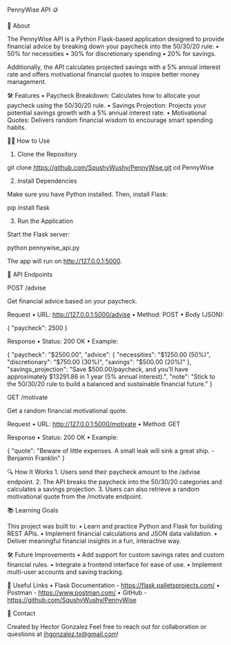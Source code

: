 PennyWise API 🪙

🚀 About

The PennyWise API is a Python Flask-based application designed to provide financial advice by breaking down your paycheck into the 50/30/20 rule:
	•	50% for necessities
	•	30% for discretionary spending
	•	20% for savings.

Additionally, the API calculates projected savings with a 5% annual interest rate and offers motivational financial quotes to inspire better money management.

🛠 Features
	•	Paycheck Breakdown: Calculates how to allocate your paycheck using the 50/30/20 rule.
	•	Savings Projection: Projects your potential savings growth with a 5% annual interest rate.
	•	Motivational Quotes: Delivers random financial wisdom to encourage smart spending habits.

🧑‍💻 How to Use

1. Clone the Repository

git clone https://github.com/SqushyWushy/PennyWise.git
cd PennyWise

2. Install Dependencies

Make sure you have Python installed. Then, install Flask:

pip install flask

3. Run the Application

Start the Flask server:

python pennywise_api.py

The app will run on http://127.0.0.1:5000.

📡 API Endpoints

POST /advise

Get financial advice based on your paycheck.

Request
	•	URL: http://127.0.0.1:5000/advise
	•	Method: POST
	•	Body (JSON):

{
    "paycheck": 2500
}



Response
	•	Status: 200 OK
	•	Example:

{
    "paycheck": "$2500.00",
    "advice": {
        "necessities": "$1250.00 (50%)",
        "discretionary": "$750.00 (30%)",
        "savings": "$500.00 (20%)"
    },
    "savings_projection": "Save $500.00/paycheck, and you'll have approximately $13291.86 in 1 year (5% annual interest).",
    "note": "Stick to the 50/30/20 rule to build a balanced and sustainable financial future."
}

GET /motivate

Get a random financial motivational quote.

Request
	•	URL: http://127.0.0.1:5000/motivate
	•	Method: GET

Response
	•	Status: 200 OK
	•	Example:

{
    "quote": "Beware of little expenses. A small leak will sink a great ship. - Benjamin Franklin"
}

🔍 How It Works
	1.	Users send their paycheck amount to the /advise endpoint.
	2.	The API breaks the paycheck into the 50/30/20 categories and calculates a savings projection.
	3.	Users can also retrieve a random motivational quote from the /motivate endpoint.

📚 Learning Goals

This project was built to:
	•	Learn and practice Python and Flask for building REST APIs.
	•	Implement financial calculations and JSON data validation.
	•	Deliver meaningful financial insights in a fun, interactive way.

🛠 Future Improvements
	•	Add support for custom savings rates and custom financial rules.
	•	Integrate a frontend interface for ease of use.
	•	Implement multi-user accounts and saving tracking.

🔗 Useful Links
	•	Flask Documentation - https://flask.palletsprojects.com/
	•	Postman - https://www.postman.com/
	•	GitHub - https://github.com/SqushyWushy/PennyWise

📩 Contact

Created by Hector Gonzalez
Feel free to reach out for collaboration or questions at jhgonzalez.tx@gmail.com!